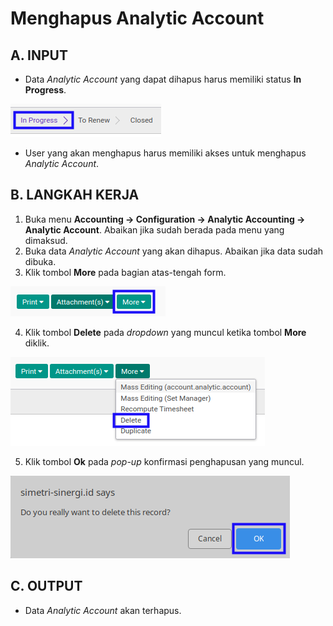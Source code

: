 # Menghapus Analytic Account

## A. INPUT

* Data *Analytic Account* yang dapat dihapus harus memiliki status **In Progress**.

![](../../../img/analytic-account/status-in-progress.png)

* User yang akan menghapus harus memiliki akses untuk menghapus *Analytic Account*.

## B. LANGKAH KERJA

1. Buka menu **Accounting -> Configuration -> Analytic Accounting -> Analytic Account**. Abaikan jika sudah berada pada menu yang dimaksud.
2. Buka data *Analytic Account* yang akan dihapus. Abaikan jika data sudah dibuka.
3. Klik tombol **More** pada bagian atas-tengah form.

![](../../../img/analytic-account/tombol-more.png)

4. Klik tombol **Delete** pada *dropdown* yang muncul ketika tombol **More** diklik.

![](../../../img/analytic-account/tombol-more-delete.png)

5. Klik tombol **Ok** pada *pop-up* konfirmasi penghapusan yang muncul.

![](../../../img/analytic-account/pop-up-konfirmasi-delete.png)

## C. OUTPUT

* Data *Analytic Account* akan terhapus.
